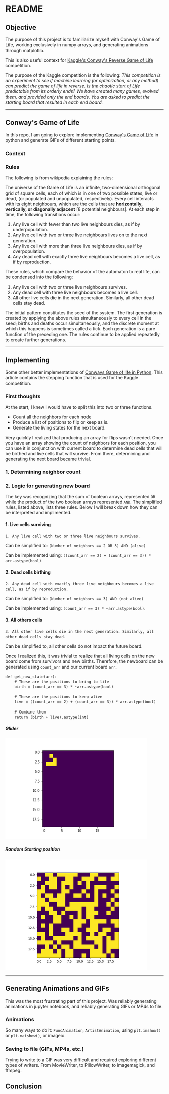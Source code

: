 # README

## Objective

The purpose of this project is to familiarize myself with Conway's Game of Life, working exclusively in numpy arrays, and generating animations through matplotlib.

This is also useful context for [Kaggle's Conway's Reverse Game of Life](https://www.kaggle.com/c/conways-reverse-game-of-life-2020/overview/description) competition.

The purpose of the Kaggle competition is the following:
<i>This competition is an experiment to see if machine learning (or optimization, or any method) can predict the game of life in reverse. Is the chaotic start of Life predictable from its orderly ends? We have created many games, evolved them, and provided only the end boards. You are asked to predict the starting board that resulted in each end board.</i>

---
## Conway's Game of Life
In this repo, I am going to explore implementing [Conway's Game of Life](https://en.wikipedia.org/wiki/Conway%27s_Game_of_Life) in python and generate GIFs of different starting points.

### Context

### Rules
The following is from wikipedia explaining the rules:

The universe of the Game of Life is an infinite, two-dimensional orthogonal grid of square cells, each of which is in one of two possible states, live or dead, (or populated and unpopulated, respectively). Every cell interacts with its eight neighbours, which are the cells that are <b>horizontally, vertically, or diagonally adjacent</b> [8 potential neighbours]. At each step in time, the following transitions occur:

1. Any live cell with fewer than two live neighbours dies, as if by underpopulation.
2. Any live cell with two or three live neighbours lives on to the next generation.
3. Any live cell with more than three live neighbours dies, as if by overpopulation.
4. Any dead cell with exactly three live neighbours becomes a live cell, as if by reproduction.

These rules, which compare the behavior of the automaton to real life, can be condensed into the following:

1. Any live cell with two or three live neighbours survives.
2. Any dead cell with three live neighbours becomes a live cell.
3. All other live cells die in the next generation. Similarly, all other dead cells stay dead.

The initial pattern constitutes the seed of the system. The first generation is created by applying the above rules simultaneously to every cell in the seed; births and deaths occur simultaneously, and the discrete moment at which this happens is sometimes called a tick. Each generation is a pure function of the preceding one. The rules continue to be applied repeatedly to create further generations.

---
## Implementing

Some other better implementations of [Conways Game of life in Python](http://jakevdp.github.io/blog/2013/08/07/conways-game-of-life/). This article contains the stepping function that is used for the Kaggle competition.

### First thoughts
At the start, I knew I would have to split this into two or three functions.
- Count all the neighbors for each node
- Produce a list of positions to flip or keep as is.
- Generate the living states for the next board.

Very quickly I realized that producing an array for flips wasn't needed. Once you have an array showing the count of neighbors for each position, you can use it in conjunction with current board to determine dead cells that will be birthed and live cells that will survive. From there, determining and generating the next board became trivial.

### 1. Determining neighbor count

### 2. Logic for generating new board

The key was recognizing that the sum of boolean arrays, represented `OR` while the product of the two boolean arrays represented `AND`. The simplified rules, listed above, lists three rules. Below I will break down how they can be interpreted and implimented.

#### 1. Live cells surviving

`1. Any live cell with two or three live neighbours survives.`

Can be simplified to: `(Number of neighbors == 2 OR 3) AND (alive)`

Can be implemented using: `((count_arr == 2) + (count_arr == 3)) * arr.astype(bool)`

#### 2. Dead cells birthing

`2. Any dead cell with exactly three live neighbours becomes a live cell, as if by reproduction.` <br>

Can be simplified to: `(Number of neighbors == 3) AND (not alive)`<br>

Can be implemented using: `(count_arr == 3) * ~arr.astype(bool)`.

#### 3. All others cells

`3. All other live cells die in the next generation. Similarly, all other dead cells stay dead.`<br>

Can be simplified to, all other cells do not impact the future board.

Once I realized this, it was trivial to realize that all living cells on the new board come from survivors and new births. Therefore, the newboard can be generated using `count_arr` and our current board `arr`.

<pre><code>def get_new_state(arr):
    # These are the positions to bring to life
    birth = (count_arr == 3) * ~arr.astype(bool)

    # These are the positions to keep alive
    live = ((count_arr == 2) + (count_arr == 3)) * arr.astype(bool)

    # Combine them
    return (birth + live).astype(int)</code></pre>


##### Glider
<img src="/gifs/glider20x20-50frames.gif" width="450" height="320"/>

##### Random Starting position
<img src="/gifs/random-game-1.gif" width="450" height="350"/>


---
## Generating Animations and GIFs
This was the most frustrating part of this project. Was reliably generating animations in jupyter notebook, and reliably generating GIFs or MP4s to file.

### Animations
So many ways to do it: `FuncAnimation`, `ArtistAnimation`, using `plt.imshow()` or `plt.matshow()`, or imageio.

### Saving to file (GIFs, MP4s, etc.)

Trying to write to a GIF was very difficult and required exploring different types of writers. From MovieWriter, to PillowWriter, to imagemagick, and ffmpeg.


## Conclusion
